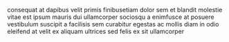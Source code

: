 consequat at dapibus velit primis finibusetiam dolor sem et blandit molestie
vitae est ipsum mauris dui ullamcorper sociosqu a enimfusce at posuere
vestibulum suscipit a facilisis sem curabitur egestas ac mollis diam in odio
eleifend at velit ex aliquam ultrices sed felis ex sit ullamcorper